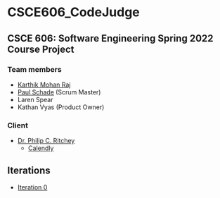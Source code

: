 # CSCE606_CodeJudge
## CSCE 606: Software Engineering Spring 2022 Course Project

### Team members
- [Karthik Mohan Raj](https://www.linkedin.com/in/the-raj)
- [Paul Schade](https://people.tamu.edu/~pascha/) (Scrum Master)
- Laren Spear
- Kathan Vyas (Product Owner)

### Client
- [Dr. Philip C. Ritchey](https://people.engr.tamu.edu/pcr/index.html)
  - [Calendly](https://calendly.com/pcr/15-min-office-hours-appointment)

## Iterations
- [Iteration 0](https://github.com/the-raj/CSCE606_CodeJudge/blob/master/documentation/Spring2022/i0.tar)

